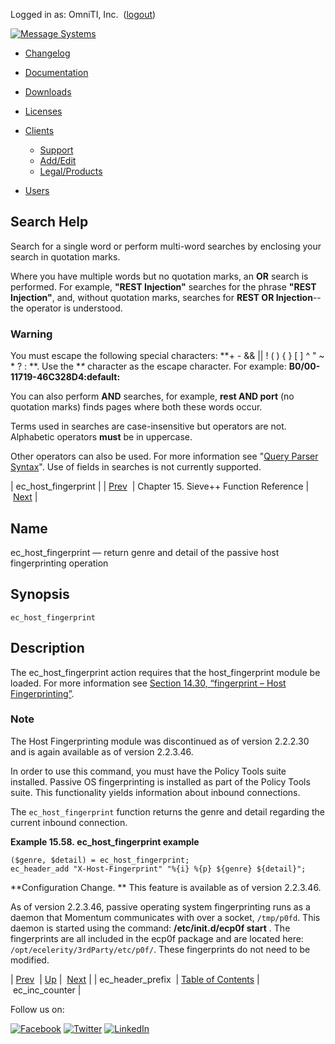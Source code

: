 Logged in as: OmniTI, Inc.  ([logout](https://support.messagesystems.com/logout.php))

[![Message Systems](https://support.messagesystems.com/images/ms-white205.png)](https://support.messagesystems.com/start.php) 

*   [Changelog](https://support.messagesystems.com/start.php?show=changelog)
*   [Documentation](https://support.messagesystems.com/docs/)
*   [Downloads](https://support.messagesystems.com/start.php)

*   [Licenses](https://support.messagesystems.com/license_summary.php)
*   <a href="">Clients</a>
    *   [Support](https://support.messagesystems.com/cs.php)
    *   [Add/Edit](https://support.messagesystems.com/edit_client.php)
    *   [Legal/Products](https://support.messagesystems.com/edit_products.php)
*   [Users](https://support.messagesystems.com/edit_customer.php)

## Search Help

Search for a single word or perform multi-word searches by enclosing your search in quotation marks.

Where you have multiple words but no quotation marks, an **OR** search is performed. For example, **"REST Injection"** searches for the phrase **"REST Injection"**, and, without quotation marks, searches for **REST OR Injection**--the operator is understood.

### Warning

You must escape the following special characters: **+ - && || ! ( ) { } [ ] ^ " ~ * ? : \**. Use the **\** character as the escape character. For example: **B0/00-11719-46C328D4\:default\:**

You can also perform **AND** searches, for example, **rest AND port** (no quotation marks) finds pages where both these words occur.

Terms used in searches are case-insensitive but operators are not. Alphabetic operators **must** be in uppercase.

Other operators can also be used. For more information see "[Query Parser Syntax](https://lucene.apache.org/core/old_versioned_docs/versions/3_0_0/queryparsersyntax.html)". Use of fields in searches is not currently supported.

| ec_host_fingerprint |
| [Prev](sieve.ref.ec_header_prefix.php)  | Chapter 15. Sieve++ Function Reference |  [Next](sieve.ref.ec_inc_counter.php) |

<a name="sieve.ref.ec_host_fingerprint"></a>
## Name

ec_host_fingerprint — return genre and detail of the passive host fingerprinting operation

## Synopsis

`ec_host_fingerprint`

<a name="idp14596224"></a>
## Description

The ec_host_fingerprint action requires that the host_fingerprint module be loaded. For more information see [Section 14.30, “fingerprint – Host Fingerprinting”](modules.host_fingerprint.php "14.30. fingerprint – Host Fingerprinting").

### Note

The Host Fingerprinting module was discontinued as of version 2.2.2.30 and is again available as of version 2.2.3.46.

In order to use this command, you must have the Policy Tools suite installed. Passive OS fingerprinting is installed as part of the Policy Tools suite. This functionality yields information about inbound connections.

The `ec_host_fingerprint` function returns the genre and detail regarding the current inbound connection.

<a name="example.ec_host_fingerprint"></a>

**Example 15.58. ec_host_fingerprint example**

```
($genre, $detail) = ec_host_fingerprint;
ec_header_add "X-Host-Fingerprint" "%{i} %{p} ${genre} ${detail}";
```

**Configuration Change. ** This feature is available as of version 2.2.3.46.

As of version 2.2.3.46, passive operating system fingerprinting runs as a daemon that Momentum communicates with over a socket, `/tmp/p0fd`. This daemon is started using the command: **/etc/init.d/ecp0f start** . The fingerprints are all included in the ecp0f package and are located here: `/opt/ecelerity/3rdParty/etc/p0f/`. These fingerprints do not need to be modified.

| [Prev](sieve.ref.ec_header_prefix.php)  | [Up](sieve.ref.php) |  [Next](sieve.ref.ec_inc_counter.php) |
| ec_header_prefix  | [Table of Contents](index.php) |  ec_inc_counter |

Follow us on:

[![Facebook](https://support.messagesystems.com/images/icon-facebook.png)](http://www.facebook.com/messagesystems) [![Twitter](https://support.messagesystems.com/images/icon-twitter.png)](http://twitter.com/#!/MessageSystems) [![LinkedIn](https://support.messagesystems.com/images/icon-linkedin.png)](http://www.linkedin.com/company/message-systems)